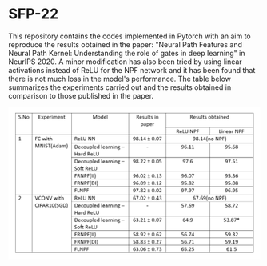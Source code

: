 # SFP-22

This repository contains the codes implemented in Pytorch with an aim to reproduce the results obtained in the paper: "Neural Path Features and Neural Path Kernel: Understanding the role of gates in deep learning" in NeurIPS 2020. A minor modification has also been tried by using linear activations instead of ReLU for the NPF network and it has been found that there is not much loss in the model's performance.  The table below summarizes the experiments carried out and the results obtained in comparison to those published in the paper.

![ ](/images/DLGN_Results_Summary.png)


